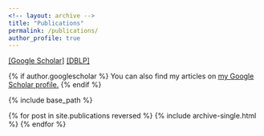 ```yaml
---
<!-- layout: archive -->
title: "Publications"
permalink: /publications/
author_profile: true
---
```


[[Google Scholar]]({https://scholar.google.com/citations?user=Op_tr2IAAAAJ})
[[DBLP]](http://dblp.uni-trier.de/pers/hd/x/Xiao:Taihong)

{% if author.googlescholar %}
  You can also find my articles on <u><a href="{{author.googlescholar}}">my Google Scholar profile</a>.</u>
{% endif %}

{% include base_path %}

{% for post in site.publications reversed %}
  {% include archive-single.html %}
{% endfor %}
